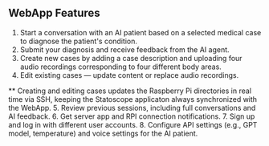 ## WebApp Features
1. Start a conversation with an AI patient based on a selected medical case to diagnose the patient's condition.
2. Submit your diagnosis and receive feedback from the AI agent.
3. Create new cases by adding a case description and uploading four audio recordings corresponding to four different body areas.
4. Edit existing cases — update content or replace audio recordings.

** Creating and editing cases updates the Raspberry Pi directories in real time via SSH, keeping the Statoscope applicaton always synchronized with the WebApp.
5. Review previous sessions, including full conversations and AI feedback.
6. Get server app and RPI connection notifications.
7. Sign up and log in with different user accounts.
8. Configure API settings (e.g., GPT model, temperature) and voice settings for the AI patient.
